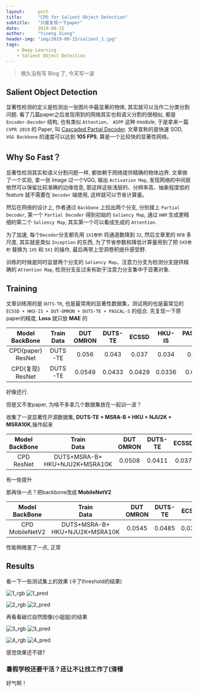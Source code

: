 ```yaml
---
layout:     post
title:      "CPD for Salient Object Detection"
subtitle:   "只是复现一下paper"
date:       2019-08-15
author:     "Yineng Xiong"
header-img: "img/2019-08-15/salient_1.jpg"
tags:
    - Deep Learning
    - Salient Object Detection
---
```


> 很久没有写 Blog 了, 今天写一波

## Salient Object Detection

显著性检测的定义是检测出一张图片中最显著的物体, 其实就可以当作二分类分割问题. 看了几篇paper之后发现用到的网络其实也和语义分割的很相似, 都是`Encoder-Decoder` 结构, 也有类似 `Attention`、 `ASPP` 这种 module, 于是拿来一篇 `CVPR 2019` 的 Paper, 叫 [Cascaded Partial Decoder](https://arxiv.org/abs/1904.08739). 文章宣称的是快速 SOD, `VGG Backbone` 的速度可以达到 __105 FPS__, 算是一个比较快的显著性网络。

## Why So Fast？
显著性检测其实和语义分割问题一样, 都依赖于网络提供精确的物体边界. 文章做了一个实验, 拿一张 Image 过一个VGG, 输出 `Activation Map`, 发现网络的中间层依然可以保留比较准确的边缘信息, 那这样这些浅层的、分辨率高、抽象程度低的 feature 就不需要在 `Decoder` 端使用, 这样就可以节省计算量。

然后在网络的设计上, 作者通过 `Backbone` 上拉出两个分支, 分别接上 `Partial Decoder`, 第一个 `Partial Decoder` 得到初始的 `Saliency Map`, 通过 `HAM` 生成更精细的第二个 `Saliency Map`, 其实第一个可以看成生成的 `Attention`. 

为了加速, 每个`Decoder`分支都先用 `1X1卷积` 将通道数降到 `32`, 然后文章里的 `RFB` 多尺度, 其实就是类似 `Inception` 的东西, 为了节省参数和降低计算量用到了把 `5X5卷积` 替换为 `1X5` 和 `5X1` 的操作, 最后再带上空洞卷积提升感受野.

训练的时候是同时监督两个分支的 `Saliency Map`，注意力分支为检测分支提供精确的 `Attention Map`, 检测分支反过来有助于注意力分支集中于显著对象.

## Training
文章训练用的是 `DUTS-TR`, 也是最常用的显著性数据集，测试用的也是最常见的 `ECSSD + HKU-IS + DUT-OMRON + DUTS-TE + PASCAL-S` 的组合. 先复现一下原paper的精度, __Loss__ 就只放 __MAE__ 的

| Model<br>BackBone| Train<br>Data | DUT<br>OMRON|DUTS-TE|ECSSD|HKU-IS|PASCAL-S|SOD|
| :--------: |  :------: |  :-----: | :------: | :------: |:------: |:------: |:------: |
|CPD(paper)<br>ResNet| DUTS-TE| 0.056 | 0.043| 0.037 | 0.034| 0.072| - |
|CPD(复现)<br>ResNet| DUTS-TE| 0.0549 | 0.0433| 0.0429| 0.0336| 0.0756| 0.1092|

好像还行.

但是又不发paper, 为啥不多拿几个数据集放在一起训一波？

收集了一波显著性开源数据集, __DUTS-TE + MSRA-B + HKU + NJU2K + MSRA10K__,操作起来

| Model<br>BackBone| Train<br>Data | DUT<br>OMRON|DUTS-TE|ECSSD|HKU-IS|PASCAL-S|SOD|
| :--------: |  :------: |  :-----: | :------: | :------: |:------: |:------: |:------: |
|CPD<br>ResNet| DUTS+MSRA-B+<br>HKU+NJU2K+MSRA10K| 0.0508 | 0.0411| 0.037 | 0.0265| 0.0675| 0.1032 |

有一些提升

那再快一点？把backbone改成 __MobileNetV2__

| Model<br>BackBone| Train<br>Data | DUT<br>OMRON|DUTS-TE|ECSSD|HKU-IS|PASCAL-S|SOD|
| :--------: |  :------: |  :-----: | :------: | :------: |:------: |:------: |:------: |
|CPD<br>MobileNetV2| DUTS+MSRA-B+<br>HKU+NJU2K+MSRA10K| 0.0545 | 0.0485| 0.0389 | 0.0289| 0.0702| 0.1051 |

性能稍微差了一点, 正常

## Results
看一下一些测试集上的效果 (卡了threshold的结果)

![1_rgb](https://raw.githubusercontent.com/YinengXiong/YinengXiong.github.io/master/img/2019-08-15/1_rgb.jpg)
![1_pred](https://raw.githubusercontent.com/YinengXiong/YinengXiong.github.io/master/img/2019-08-15/1_pred.png)

![2_rgb](https://raw.githubusercontent.com/YinengXiong/YinengXiong.github.io/master/img/2019-08-15/2.jpg)
![2_pred](https://raw.githubusercontent.com/YinengXiong/YinengXiong.github.io/master/img/2019-08-15/2_pred.png)

再看看破烂自然图像(小姐姐)的结果

![3_rgb](https://raw.githubusercontent.com/YinengXiong/YinengXiong.github.io/master/img/2019-08-15/3_rgb.jpg)
![3_pred](https://raw.githubusercontent.com/YinengXiong/YinengXiong.github.io/master/img/2019-08-15/3_pred.png)

![4_rgb](https://raw.githubusercontent.com/YinengXiong/YinengXiong.github.io/master/img/2019-08-15/salient_1.jpg)
![4_pred](https://raw.githubusercontent.com/YinengXiong/YinengXiong.github.io/master/img/2019-08-15/4_pred.png)

感觉效果还不错?

### 暑假学校还要干活？还让不让找工作了(滑稽
好气啊！